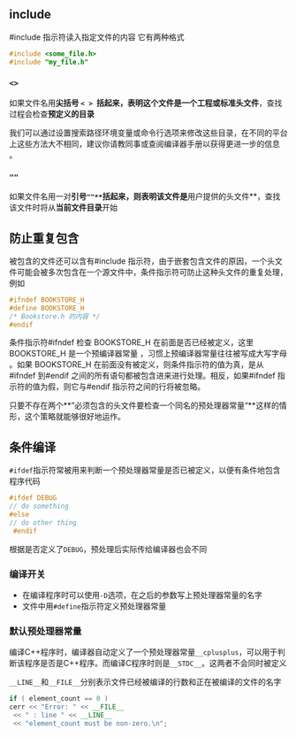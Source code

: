 ## include

#include 指示符读入指定文件的内容 它有两种格式

``` c++
#include <some_file.h> 
#include "my_file.h" 
```

### `<>`

如果文件名用**尖括号 `< > `**括起来，表明这个文件是一个**工程或标准头文件**，查找过程会检查**预定义的目录**

我们可以通过设置搜索路径环境变量或命令行选项来修改这些目录，在不同的平台上这些方法大不相同，建议你请教同事或查阅编译器手册以获得更进一步的信息 。

### `""`

如果文件名用一对**引号`""**`括起来，则表明该文件是**用户提供的头文件**，查找该文件时将从**当前文件目录**开始

## 防止重复包含

 被包含的文件还可以含有#include 指示符，由于嵌套包含文件的原因，一个头文件可能会被多次包含在一个源文件中，条件指示符可防止这种头文件的重复处理，例如

``` c++
#ifndef BOOKSTORE_H 
#define BOOKSTORE_H 
/* Bookstore.h 的内容 */ 
#endif 
```

 条件指示符#ifndef 检查 BOOKSTORE_H 在前面是否已经被定义，这里 BOOKSTORE_H 是一个预编译器常量 ，习惯上预编译器常量往往被写成大写字母 。如果 BOOKSTORE_H 在前面没有被定义，则条件指示符的值为真，是从#ifndef 到#endif 之间的所有语句都被包含进来进行处理。相反，如果#ifndef 指示符的值为假，则它与#endif 指示符之间的行将被忽略。

 只要不存在两个**”必须包含的头文件要检查一个同名的预处理器常量“**这样的情形，这个策略就能够很好地运作。

## 条件编译

`#ifdef`指示符常被用来判断一个预处理器常量是否已被定义，以便有条件地包含程序代码

``` c++
#ifdef DEBUG 
// do something
#else
// do other thing
 #endif 
```

根据是否定义了`DEBUG`，预处理后实际传给编译器也会不同

### 编译开关

-   在编译程序时可以使用`-D`选项，在之后的参数写上预处理器常量的名字
-   文件中用`#define`指示符定义预处理器常量

### 默认预处理器常量

编译C++程序时，编译器自动定义了一个预处理器常量`__cplusplus`，可以用于判断该程序是否是C++程序。而编译C程序时则是`__STDC__`。这两者不会同时被定义

`__LINE__`和`__FILE__`分别表示文件已经被编译的行数和正在被编译的文件的名字

```c++
if ( element_count == 0 ) 
cerr << "Error: " << __FILE__ 
 << " : line " << __LINE__ 
 << "element_count must be non-zero.\n";
```

